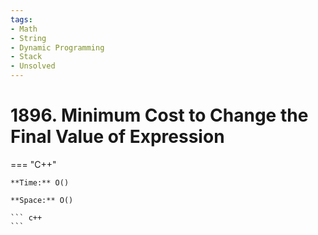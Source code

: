 ```yaml
---
tags:
- Math
- String
- Dynamic Programming
- Stack
- Unsolved
---
```



# 1896. Minimum Cost to Change the Final Value of Expression

=== "C++"

    **Time:** O()

    **Space:** O()

    ``` c++
    ```